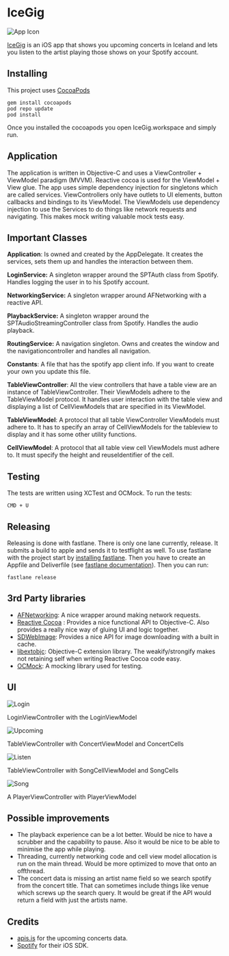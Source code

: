 IceGig
===============

![App Icon](https://s3.eu-west-2.amazonaws.com/hilmarbirgir/app_icon-256.png)

[IceGig](https://itunes.apple.com/us/app/icegig/id1216327579?ls=1&mt=8) is an iOS app that shows you upcoming concerts in Iceland and lets you listen to the artist playing those shows on your Spotify account.

Installing
----------
This project uses [CocoaPods](http://cocoapods.org/) 

    gem install cocoapods
    pod repo update
    pod install

Once you installed the cocoapods you open IceGig.workspace and simply run.

Application
----------
The application is written in Objective-C and uses a ViewController + ViewModel paradigm (MVVM). Reactive cocoa is used for the ViewModel + View glue. The app uses simple dependency injection for singletons which are called services. ViewControllers only have outlets to UI elements, button callbacks and bindings to its ViewModel. The ViewModels use dependency injection to use the Services to do things like network requests and navigating. This makes mock writing valuable mock tests easy.

Important Classes
----------
**Application**: Is owned and created by the AppDelegate. It creates the services, sets them up and handles the interaction between them.

**LoginService:** A singleton wrapper around the SPTAuth class from Spotify. Handles logging the user in to his Spotify account.

**NetworkingService:**  A singleton wrapper around AFNetworking with a reactive API.

**PlaybackService:** A singleton wrapper around the SPTAudioStreamingController class from Spotify. Handles the audio playback.

**RoutingService:** A navigation singleton. Owns and creates the window and the navigationcontroller and handles all navigation.

**Constants**: A file that has the spotify app client info. If you want to create your own you update this file.

**TableViewController**: All the view controllers that have a table view are an instance of TableViewController. Their ViewModels adhere to the TableViewModel protocol. It handles user interaction with the table view and displaying a list of CellViewModels that are specified in its ViewModel.

**TableViewModel**: A protocol that all table ViewController ViewModels must adhere to. It has to specify an array of CellViewModels for the tableview to display and it has some other utility functions.

**CellViewModel**: A protocol that all table view cell ViewModels must adhere to. It must specify the height and reuseIdentifier of the cell.


Testing
----------
The tests are written using XCTest and OCMock.  To run the tests:

    CMD + U

Releasing
----------
Releasing is done with fastlane. There is only one lane currently, release. It submits a build to apple and sends it to testflight as well. To use fastlane with the project start by [installing fastlane](https://docs.fastlane.tools/getting-started/ios/setup/). Then you have to create an Appfile and Deliverfile (see [fastlane documentation](https://docs.fastlane.tools/)). Then you can run: 

    fastlane release


3rd Party libraries
----------
* [AFNetworking](https://github.com/AFNetworking/AFNetworking): A nice wrapper around making network requests.
* [Reactive Cocoa](https://github.com/ReactiveCocoa/ReactiveObjC) : Provides a nice functional API to Objective-C. Also provides a really nice way of gluing UI and logic together.
* [SDWebImage](https://github.com/rs/SDWebImage): Provides a nice API for image downloading with a built in cache.
* [libextobjc](https://github.com/jspahrsummers/libextobjc): Objective-C extension library. The weakify/strongify makes not retaining self when writing Reactive Cocoa code easy.
* [OCMock](http://ocmock.org/): A mocking library used for testing.

UI
----------
![Login](https://s3.eu-west-2.amazonaws.com/hilmarbirgir/login-screen.png)

LoginViewController with the LoginViewModel

![Upcoming](https://s3.eu-west-2.amazonaws.com/hilmarbirgir/upcoming-screen.png)

TableViewController with ConcertViewModel and ConcertCells

![Listen](https://s3.eu-west-2.amazonaws.com/hilmarbirgir/artist-screen.png)

TableViewController with SongCellViewModel and SongCells

![Song](https://s3.eu-west-2.amazonaws.com/hilmarbirgir/play-screen.png)

A PlayerViewController with PlayerViewModel


Possible improvements
----------
* The playback experience can be a lot better. Would be nice to have a scrubber and the capability to pause. Also it would be nice to be able to minimise the app while playing.
* Threading, currently networking code and cell view model allocation is run on the main thread. Would be more optimized to move that onto an offthread.
* The concert data is missing an artist name field so we search spotify from the concert title. That can sometimes include things like venue which screws up the search query. It would be great if the API would return a field with just the artists name. 

Credits
----------
* [apis.is](http://apis.is) for the upcoming concerts data.
* [Spotify](http://spotify.com/) for their iOS SDK.
